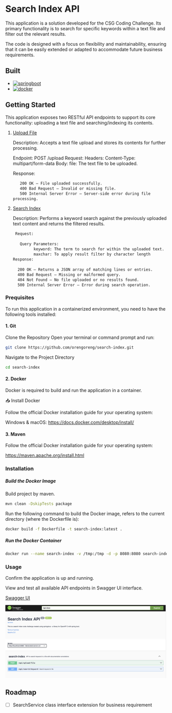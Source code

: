 # Search Index API
This application is a solution developed for the CSG Coding Challenge. Its primary functionality is to search for specific keywords within a text file and filter out the relevant results.

The code is designed with a focus on flexibility and maintainability, ensuring that it can be easily extended or adapted to accommodate future business requirements.

## Built
* [![springboot][springboot.js]][springboot-url]
* [![docker][docker.js]][docker-url]

## Getting Started
This application exposes two RESTful API endpoints to support its core functionality: uploading a text file and searching/indexing its contents.

1. [Upload File](http://localhost:8080/api/file/upload)
   
   Description: Accepts a text file upload and stores its contents for further processing.


      Endpoint: POST /upload
      Request:
          Headers:
          Content-Type: multipart/form-data
          Body:
              file: The text file to be uploaded.
      
      Response:

          200 OK – File uploaded successfully.
          400 Bad Request – Invalid or missing file.
          500 Internal Server Error – Server-side error during file processing.

2. [Search Index](http://localhost:8080/api/search)
   
   Description:  Performs a keyword search against the previously uploaded text content and returns the filtered results.

        Request:

          Query Parameters:
                keyword: The term to search for within the uploaded text.
                maxchar: To apply result filter by character length
       Response:

         200 OK – Returns a JSON array of matching lines or entries.
         400 Bad Request – Missing or malformed query.
         404 Not Found – No file uploaded or no results found.
         500 Internal Server Error – Error during search operation.

### Prequisites

To run this application in a containerized environment, you need to have the following tools installed:
#### 1. Git
Clone the Repository
Open your terminal or command prompt and run:

```sh
git clone https://github.com/orengoreng/search-index.git
```

Navigate to the Project Directory

```sh
cd search-index
```

#### 2. Docker
Docker is required to build and run the application in a container.
 

📥 Install Docker


Follow the official Docker installation guide for your operating system:

Windows & macOS:
     https://docs.docker.com/desktop/install/

#### 3. Maven

Follow the official Docker installation guide for your operating system:

https://maven.apache.org/install.html


### Installation
##### Build the Docker Image
Build project by maven.

```sh
mvn clean -DskipTests package 
```

Run the following command to build the Docker image, refers to the current directory (where the Dockerfile is):
      
```sh
docker build -f Dockerfile -t search-index:latest .
```

##### Run the Docker Container

```sh
docker run --name search-index -v /tmp:/tmp -d -p 8080:8080 search-index
```

### Usage

Confirm the application is up and running.

View and test all available API endpoints in Swagger UI interface.

[Swagger UI](http://localhost:8080/swagger-ui/index.html#)

[![Swagger UI][swagger-ui-screenshot]](http://localhost:8080/swagger-ui/index.html#)


<!-- ROADMAP -->
## Roadmap

- [ ] SearchService class interface extension for business requirement


<!-- MARKDOWN LINKS & IMAGES -->
[springboot.js]: https://img.shields.io/badge/Spring_Boot-6DB33F?style=for-the-badge&logo=spring-boot&logoColor=white
[springboot-url]: https://spring.io/projects/spring-boot/
[docker.js]: https://img.shields.io/badge/Docker-2CA5E0?style=for-the-badge&logo=docker&logoColor=white
[docker-url]: https://www.docker.com
[swagger-ui-screenshot]: images/swagger-ui-screenshot.png
